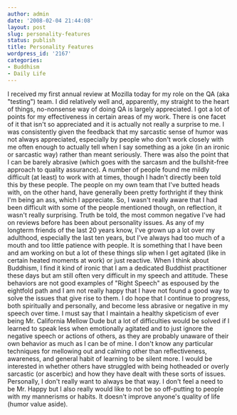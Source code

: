 ```yaml
---
author: admin
date: '2008-02-04 21:44:08'
layout: post
slug: personality-features
status: publish
title: Personality Features
wordpress_id: '2167'
categories:
- Buddhism
- Daily Life
---
```


I received my first annual review at Mozilla today for my role on the QA
(aka "testing") team. I did relatively well and, apparently, my straight
to the heart of things, no-nonsense way of doing QA is largely
appreciated. I got a lot of points for my effectiveness in certain areas
of my work. There is one facet of it that isn't so appreciated and it is
actually not really a surprise to me. I was consistently given the
feedback that my sarcastic sense of humor was not always appreciated,
especially by people who don't work closely with me often enough to
actually tell when I say something as a joke (in an ironic or sarcastic
way) rather than meant seriously. There was also the point that I can be
barely abrasive (which goes with the sarcasm and the bullshit-free
approach to quality assurance). A number of people found me mildly
difficult (at least) to work with at times, though I hadn't directly
been told this by these people. The people on my own team that I've
butted heads with, on the other hand, have generally been pretty
forthright if they think I'm being an ass, which I appreciate. So, I
wasn't really aware that I had been difficult with some of the people
mentioned though, on reflection, it wasn't really surprising. Truth be
told, the most common negative I've had on reviews before has been about
personality issues. As any of my longterm friends of the last 20 years
know, I've grown up a lot over my adulthood, especially the last ten
years, but I've always had too much of a mouth and too little patience
with people. It is something that I have been and am working on but a
lot of these things slip when I get agitated (like in certain heated
moments at work) or just reactive. When I think about Buddhism, I find
it kind of ironic that I am a dedicated Buddhist practitioner these days
but am still often very difficult in my speech and attitude. These
behaviors are not good examples of "Right Speech" as espoused by the
eightfold path and I am not really happy that I have not found a good
way to solve the issues that give rise to them. I do hope that I
continue to progress, both spiritually and personally, and become less
abrasive or negative in my speech over time. I must say that I maintain
a healthy skpeticism of ever being Mr. California Mellow Dude but a lot
of difficulties would be solved if I learned to speak less when
emotionally agitated and to just ignore the negative speech or actions
of others, as they are probably unaware of their own behavior as much as
I can be of mine. I don't know any particular techniques for mellowing
out and calming other than reflectiveness, awareness, and general habit
of learning to be silent more. I would be interested in whether others
have struggled with being hotheaded or overly sarcastic (or ascerbic)
and how they have dealt with these sorts of issues. Personally, I don't
really want to always be that way. I don't feel a need to be Mr. Happy
but I also really would like to not be so off-putting to people with my
mannerisms or habits. It doesn't improve anyone's quality of life (humor
value aside).

